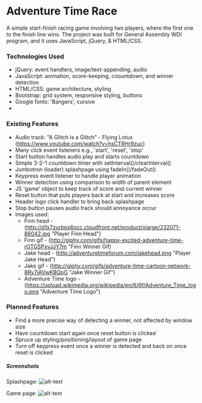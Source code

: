 # Adventure Time Race

A simple start-finish racing game involving two players, where the first one to the finish line wins. The project was built for General Assembly WDI program, and it uses JavaScript, jQuery, & HTML/CSS. 

### Technologies Used

- jQuery: event handlers, image/text-appending, audio
- JavaScript: animation, score-keeping, coountdown, and winner detection
- HTML/CSS: game architecture, styling
- Bootstrap: grid system, responsive styling, buttons
- Google fonts: 'Bangers', cursive
- 

### Existing Features

- Audio track: "A Glitch is a Glitch" - Flying Lotus (https://www.youtube.com/watch?v=hsCTRHr9zuc)
- Many click event listeners e.g., 'start', 'reset', 'stop'
- Start button handles audio play and starts countdown
- Simple 3-2-1 countdown timer with setInterval()/clearInterval()
- Jumbotron (loader) splashpage using fadeIn()/fadeOut()
- Keypress event listener to handle player animation
- Winner detection using comparison to width of parent element
- JS 'game' object to keep track of score and current winner
- Reset button that puts players back at start and increases score
- Header logo click handler to bring back splashpage
- Stop button pauses audio track should annoyance occur
- Images used:
  * Finn head - (http://d1x7zurbps6occ.cloudfront.net/product/xlarge/232071-86042.jpg "Player Finn Head")
  * Finn gif - (http://giphy.com/gifs/happy-excited-adventure-time-rOTGSPxvJJY7m "Finn Winner Gif)
  * Jake head - (http://adventuretimeforum.com/jakehead.png "Player Jake Head")
  * Jake gif - (http://giphy.com/gifs/adventure-time-cartoon-network-8Ry7iAVwKBQpG "Jake Winner Gif")
  * Adventure Time logo - (https://upload.wikimedia.org/wikipedia/en/6/6f/Adventure_Time_logo.png "Adventure Time Logo")

### Planned Features

- Find a more precise way of detecting a winner, not affected by window size
- Have countdown start again once reset button is clicked
- Spruce up styling/positioning/layout of game page
- Turn off keypress event once a winner is detected and back on once reset is clicked

##### Screenshots

Splashpage:
![alt-text](http://imgur.com/TDGxC6t "Screenshot Splashpage")

Game page:
![alt-text](http://imgur.com/WsbGKbs "Screenshot Game page") 







